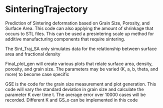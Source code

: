 # SinteringTrajectory
Prediction of Sintering deformation based on Grain Size, Porosity, and Surface Area. This code can also applying the amount of shrinkage that occurs to STL files. This can be used a presintering scale up method for additive manufacturing components that require sintering.

The Sint_Traj_SA only simulates data for the relationship between surface area and fractional density

Final_plot_gen will create various plots that relate surface area, density, porosity, and grain size.
The parameters may be varied (K, a, b, theta, and more) to become case specific

GSE is the code for the grain size measurement and plot generation. This code will vary the standard deviation in grain size and calculate the parameter K over time t. The average error over 10000 cases will be recorded. Different K and GS_o can be implemented in this code
